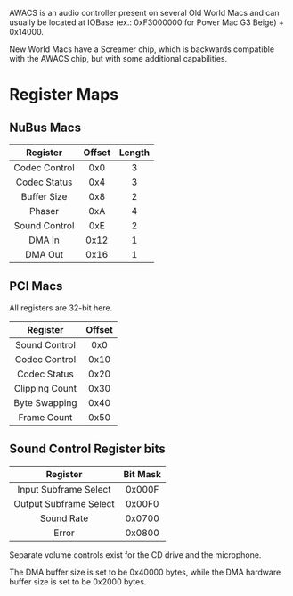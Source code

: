 AWACS is an audio controller present on several Old World Macs and can usually be located at IOBase (ex.: 0xF3000000 for Power Mac G3 Beige) + 0x14000.

New World Macs have a Screamer chip, which is backwards compatible with the AWACS chip, but with some additional capabilities.

# Register Maps

## NuBus Macs
| Register          | Offset | Length
|:-----------------:|:------:|:------:|
| Codec Control     | 0x0    | 3      |
| Codec Status      | 0x4    | 3      |
| Buffer Size       | 0x8    | 2      |
| Phaser            | 0xA    | 4      |
| Sound Control     | 0xE    | 2      |
| DMA In            | 0x12   | 1      |
| DMA Out           | 0x16   | 1      |

## PCI Macs

All registers are 32-bit here.

| Register          | Offset |
|:-----------------:|:------:|
| Sound Control     | 0x0    |
| Codec Control     | 0x10   |
| Codec Status      | 0x20   |
| Clipping Count    | 0x30   |
| Byte Swapping     | 0x40   |
| Frame Count       | 0x50   |

## Sound Control Register bits

| Register                  | Bit Mask |
|:-------------------------:|:--------:|
| Input Subframe Select     | 0x000F   |
| Output Subframe Select    | 0x00F0   |
| Sound Rate                | 0x0700   |
| Error                     | 0x0800   |


Separate volume controls exist for the CD drive and the microphone.

The DMA buffer size is set to be 0x40000 bytes, while the DMA hardware buffer size is set to be 0x2000 bytes.
